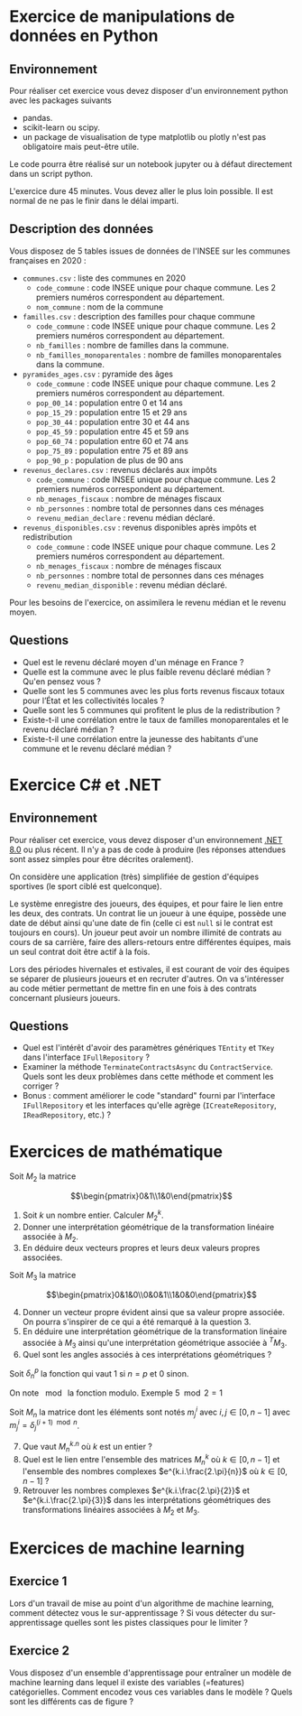 # Exercice de manipulations de données en Python

## Environnement
Pour réaliser cet exercice vous devez disposer d'un environnement python avec les packages suivants
* pandas.
* scikit-learn ou scipy.
* un package de visualisation de type matplotlib ou plotly n'est pas obligatoire mais peut-être utile.

Le code pourra être réalisé sur un notebook jupyter ou à défaut directement dans un script python.

L'exercice dure 45 minutes. Vous devez aller le plus loin possible. Il est normal de ne pas le finir dans le délai imparti. 

## Description des données
Vous disposez de 5 tables issues de données de l'INSEE sur les communes françaises en 2020 :
* `communes.csv` : liste des communes en 2020
    * `code_commune` : code INSEE unique pour chaque commune. Les 2 premiers numéros correspondent au département.
    * `nom_commune` : nom de la commune
* `familles.csv` : description des familles pour chaque commune
    * `code_commune` : code INSEE unique pour chaque commune. Les 2 premiers numéros correspondent au département.
    * `nb_familles` : nombre de familles dans la commune.
    * `nb_familles_monoparentales` : nombre de familles monoparentales dans la commune.
* `pyramides_ages.csv` : pyramide des âges
    * `code_commune` : code INSEE unique pour chaque commune. Les 2 premiers numéros correspondent au département.
    * `pop_00_14` : population entre 0 et 14 ans
    * `pop_15_29` : population entre 15 et 29 ans
    * `pop_30_44` : population entre 30 et 44 ans
    * `pop_45_59` : population entre 45 et 59 ans
    * `pop_60_74` : population entre 60 et 74 ans
    * `pop_75_89` : population entre 75 et 89 ans
    * `pop_90_p` : population de plus de 90 ans
* `revenus_declares.csv` : revenus déclarés aux impôts
    * `code_commune` : code INSEE unique pour chaque commune. Les 2 premiers numéros correspondent au département. 
    * `nb_menages_fiscaux` : nombre de ménages fiscaux
    * `nb_personnes` : nombre total de personnes dans ces ménages
    * `revenu_median_declare` : revenu médian déclaré.
* `revenus_disponibles.csv` : revenus disponibles après impôts et redistribution
    * `code_commune` : code INSEE unique pour chaque commune. Les 2 premiers numéros correspondent au département. 
    * `nb_menages_fiscaux` : nombre de ménages fiscaux
    * `nb_personnes` : nombre total de personnes dans ces ménages
    * `revenu_median_disponible` : revenu médian déclaré.

Pour les besoins de l'exercice, on assimilera le revenu médian et le revenu moyen. 

## Questions
* Quel est le revenu déclaré moyen d'un ménage en France ?
* Quelle est la commune avec le plus faible revenu déclaré médian ? Qu'en pensez vous ?
* Quelle sont les 5 communes avec les plus forts revenus fiscaux totaux pour l’État et les collectivités locales ? 
* Quelle sont les 5 communes qui profitent le plus de la redistribution ?
* Existe-t-il une corrélation entre le taux de familles monoparentales et le revenu déclaré médian ?
* Existe-t-il une corrélation entre la jeunesse des habitants d'une commune et le revenu déclaré médian ?

# Exercice C# et .NET

## Environnement

Pour réaliser cet exercice, vous devez disposer d'un environnement [.NET 8.0](https://dotnet.microsoft.com/en-us/download/dotnet/8.0) ou plus récent.
Il n'y a pas de code à produire (les réponses attendues sont assez simples pour être décrites oralement).

On considère une application (très) simplifiée de gestion d'équipes sportives (le sport ciblé est quelconque).

Le système enregistre des joueurs, des équipes, et pour faire le lien entre les deux, des contrats.
Un contrat lie un joueur à une équipe, possède une date de début ainsi qu'une date de fin (celle ci est `null` si le contrat est toujours en cours).
Un joueur peut avoir un nombre illimité de contrats au cours de sa carrière, faire des allers-retours entre différentes équipes, mais un seul contrat doit être actif à la fois.

Lors des périodes hivernales et estivales, il est courant de voir des équipes se séparer de plusieurs joueurs et en recruter d'autres.
On va s'intéresser au code métier permettant de mettre fin en une fois à des contrats concernant plusieurs joueurs.

## Questions

* Quel est l'intérêt d'avoir des paramètres génériques `TEntity` et `TKey` dans l'interface `IFullRepository` ?
* Examiner la méthode `TerminateContractsAsync` du `ContractService`. Quels sont les deux problèmes dans cette méthode et comment les corriger ?
* Bonus : comment améliorer le code "standard" fourni par l'interface `IFullRepository` et les interfaces qu'elle agrège (`ICreateRepository`, `IReadRepository`, etc.) ?

# Exercices de mathématique

Soit $M_2$ la matrice
```math
\begin{pmatrix}0&1\\1&0\end{pmatrix}
```

1. Soit $k$ un nombre entier. Calculer $M_2^k$.
2. Donner une interprétation géométrique de la transformation linéaire associée à $M_2$.
3. En déduire deux vecteurs propres et leurs deux valeurs propres associées.

Soit $M_3$ la matrice
```math
\begin{pmatrix}0&1&0\\0&0&1\\1&0&0\end{pmatrix}
```

4. Donner un vecteur propre évident ainsi que sa valeur propre associée. On pourra s'inspirer de ce qui a été remarqué à la question 3.
5. En déduire une interprétation géométrique de la transformation linéaire associée à $M_3$ ainsi qu'une interprétation géométrique associée à $^TM_3$.
7. Quel sont les angles associés à ces interprétations géométriques ?

Soit $\delta_n^p$ la fonction qui vaut 1 si $n=p$ et 0 sinon.

On note $\mod{}$ la fonction modulo. Exemple $5\mod{2}=1$

Soit $M_n$ la matrice dont les éléments sont notés $m^i_j$ avec $i,j \in \left[0,n-1\right]$ avec $m^i_j = \delta^{\left(i+1\right)\mod{n}}_j$.

7. Que vaut $M_n^{k.n}$ où $k$ est un entier ?
8. Quel est le lien entre l'ensemble des matrices $M_n^k$ où $k \in \left[0,n-1\right]$ et l'ensemble des nombres complexes $e^{k.i.\frac{2.\pi}{n}}$ où $k \in \left[0,n-1\right]$ ?
9. Retrouver les nombres complexes $e^{k.i.\frac{2.\pi}{2}}$ et $e^{k.i.\frac{2.\pi}{3}}$ dans les interprétations géométriques des transformations linéaires associées à $M_2$ et $M_3$.

# Exercices de machine learning
## Exercice 1
Lors d'un travail de mise au point d'un algorithme de machine learning, comment détectez vous le sur-apprentissage ? Si vous détecter du sur-apprentissage quelles sont les pistes classiques pour le limiter ?
## Exercice 2
Vous disposez d'un ensemble d'apprentissage pour entraîner un modèle de machine learning dans lequel il existe des variables (=features) catégorielles. Comment encodez vous ces variables dans le modèle ? Quels sont les différents cas de figure ?
